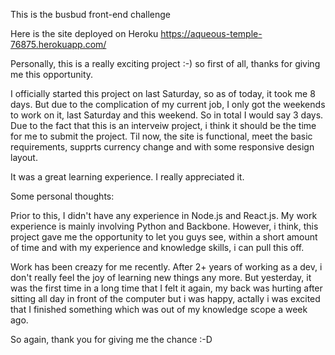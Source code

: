 This is the busbud front-end challenge 

Here is the site deployed on Heroku
https://aqueous-temple-76875.herokuapp.com/

Personally, this is a really exciting project :-) so first of all, thanks for giving me this opportunity. 

I officially started this project on last Saturday, so as of today, it took me 8 days. But due to the complication of my current job, I only got the weekends to work on it, last Saturday and this weekend. So in total I would say 3 days. Due to the fact that this is an interveiw project, i think it should be the time for me to submit the project. Til now,  the site is functional, meet the basic requirements, supprts currency change and with some responsive design layout. 

It was a great learning experience. I really appreciated it. 









Some personal thoughts:

Prior to this, I didn't have any experience in Node.js and React.js. My work experience is mainly involving Python and Backbone. However, i think, this project gave me the opportunity to let you guys see, within a short amount of time and with my experience and knowledge skills, i can pull this off. 

Work has been creazy for me recently. After 2+ years of working as a dev, i don't really feel the joy of learning new things any more. But yesterday, it was the first time in a long time that I felt it again, my back was hurting after sitting all day in front of the computer but i was happy, actally i was excited that I finished something which was out of my knowledge scope a week ago. 


So again, thank you for giving me the chance :-D



